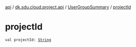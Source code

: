 [api](../../index.md) / [dk.sdu.cloud.project.api](../index.md) / [UserGroupSummary](index.md) / [projectId](./project-id.md)

# projectId

`val projectId: `[`String`](https://kotlinlang.org/api/latest/jvm/stdlib/kotlin/-string/index.html)